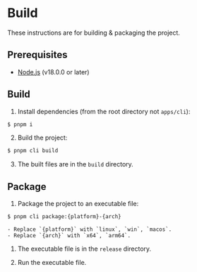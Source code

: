 # Build

These instructions are for building & packaging the project.

## Prerequisites

-   [Node.js](https://nodejs.org/en/) (v18.0.0 or later)

## Build

1. Install dependencies (from the root directory not `apps/cli`):

```bash
$ pnpm i
```

2. Build the project:

```bash
$ pnpm cli build
```

3. The built files are in the `build` directory.

## Package

1. Package the project to an executable file:

```bash
$ pnpm cli package:{platform}-{arch}
```

    - Replace `{platform}` with `linux`, `win`, `macos`.
    - Replace `{arch}` with `x64`, `arm64`.

1. The executable file is in the `release` directory.

2. Run the executable file.